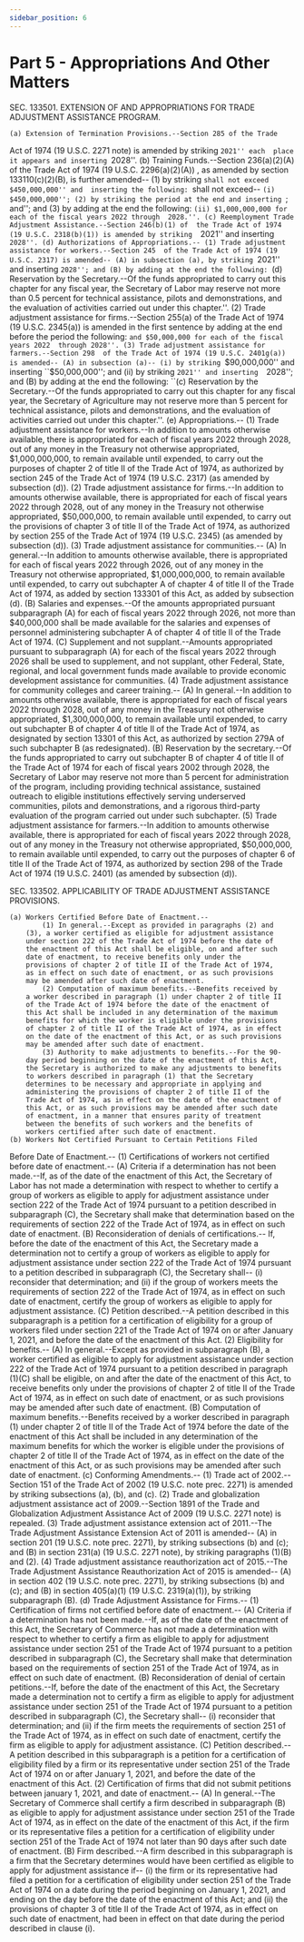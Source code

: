 ```yaml
---
sidebar_position: 6
---
```


# Part 5 - Appropriations And Other Matters

SEC. 133501. EXTENSION OF AND APPROPRIATIONS FOR TRADE ADJUSTMENT 
              ASSISTANCE PROGRAM.

    (a) Extension of Termination Provisions.--Section 285 of the Trade 
Act of 1974 (19 U.S.C. 2271 note) is amended by striking ``2021'' each 
place it appears and inserting ``2028''.
    (b) Training Funds.--Section 236(a)(2)(A) of the Trade Act of 1974 
(19 U.S.C. 2296(a)(2)(A)) , as amended by section 133110(c)(2)(B), is 
further amended--
            (1) by striking ``shall not exceed $450,000,000'' and 
        inserting the following: ``shall not exceed--
                            ``(i) $450,000,000'';
            (2) by striking the period at the end and inserting ``; 
        and''; and
            (3) by adding at the end the following:
    ``(ii) $1,000,000,000 for each of the fiscal years 2022 through 
2028.''.
    (c) Reemployment Trade Adjustment Assistance.--Section 246(b)(1) of 
the Trade Act of 1974 (19 U.S.C. 2318(b)(1)) is amended by striking 
``2021'' and inserting ``2028''.
    (d) Authorizations of Appropriations.--
            (1) Trade adjustment assistance for workers.--Section 245 
        of the Trade Act of 1974 (19 U.S.C. 2317) is amended--
                    (A) in subsection (a), by striking ``2021'' and 
                inserting ``2028''; and
                    (B) by adding at the end the following:
    ``(d) Reservation by the Secretary.--Of the funds appropriated to 
carry out this chapter for any fiscal year, the Secretary of Labor may 
reserve not more than 0.5 percent for technical assistance, pilots and 
demonstrations, and the evaluation of activities carried out under this 
chapter.''.
            (2) Trade adjustment assistance for firms.--Section 255(a) 
        of the Trade Act of 1974 (19 U.S.C. 2345(a)) is amended in the 
        first sentence by adding at the end before the period the 
        following: ``and $50,000,000 for each of the fiscal years 2022 
        through 2028''.
            (3) Trade adjustment assistance for farmers.--Section 298 
        of the Trade Act of 1974 (19 U.S.C. 2401g(a)) is amended--
                    (A) in subsection (a)--
                            (i) by striking ``$90,000,000'' and 
                        inserting ``$50,000,000''; and
                            (ii) by striking ``2021'' and inserting 
                        ``2028''; and
                    (B) by adding at the end the following:
    ``(c) Reservation by the Secretary.--Of the funds appropriated to 
carry out this chapter for any fiscal year, the Secretary of 
Agriculture may not reserve more than 5 percent for technical 
assistance, pilots and demonstrations, and the evaluation of activities 
carried out under this chapter.''.
    (e) Appropriations.--
            (1) Trade adjustment assistance for workers.--In addition 
        to amounts otherwise available, there is appropriated for each 
        of fiscal years 2022 through 2028, out of any money in the 
        Treasury not otherwise appropriated, $1,000,000,000, to remain 
        available until expended, to carry out the purposes of chapter 
        2 of title II of the Trade Act of 1974, as authorized by 
        section 245 of the Trade Act of 1974 (19 U.S.C. 2317) (as 
        amended by subsection (d)).
            (2) Trade adjustment assistance for firms.--In addition to 
        amounts otherwise available, there is appropriated for each of 
        fiscal years 2022 through 2028, out of any money in the 
        Treasury not otherwise appropriated, $50,000,000, to remain 
        available until expended, to carry out the provisions of 
        chapter 3 of title II of the Trade Act of 1974, as authorized 
        by section 255 of the Trade Act of 1974 (19 U.S.C. 2345) (as 
        amended by subsection (d)).
            (3) Trade adjustment assistance for communities.--
                    (A) In general.--In addition to amounts otherwise 
                available, there is appropriated for each of fiscal 
                years 2022 through 2026, out of any money in the 
                Treasury not otherwise appropriated, $1,000,000,000, to 
                remain available until expended, to carry out 
                subchapter A of chapter 4 of title II of the Trade Act 
                of 1974, as added by section 133301 of this Act, as 
                added by subsection (d).
                    (B) Salaries and expenses.--Of the amounts 
                appropriated pursuant subparagraph (A) for each of 
                fiscal years 2022 through 2026, not more than 
                $40,000,000 shall be made available for the salaries 
                and expenses of personnel administering subchapter A of 
                chapter 4 of title II of the Trade Act of 1974.
                    (C) Supplement and not supplant.--Amounts 
                appropriated pursuant to subparagraph (A) for each of 
                the fiscal years 2022 through 2026 shall be used to 
                supplement, and not supplant, other Federal, State, 
                regional, and local government funds made available to 
                provide economic development assistance for 
                communities.
            (4) Trade adjustment assistance for community colleges and 
        career training.--
                    (A) In general.--In addition to amounts otherwise 
                available, there is appropriated for each of fiscal 
                years 2022 through 2028, out of any money in the 
                Treasury not otherwise appropriated, $1,300,000,000, to 
                remain available until expended, to carry out 
                subchapter B of chapter 4 of title II of the Trade Act 
                of 1974, as designated by section 13301 of this Act, as 
                authorized by section 279A of such subchapter B (as 
                redesignated).
                    (B) Reservation by the secretary.--Of the funds 
                appropriated to carry out subchapter B of chapter 4 of 
                title II of the Trade Act of 1974 for each of fiscal 
                years 2002 through 2028, the Secretary of Labor may 
                reserve not more than 5 percent for administration of 
                the program, including providing technical assistance, 
                sustained outreach to eligible institutions effectively 
                serving underserved communities, pilots and 
                demonstrations, and a rigorous third-party evaluation 
                of the program carried out under such subchapter.
            (5) Trade adjustment assistance for farmers.--In addition 
        to amounts otherwise available, there is appropriated for each 
        of fiscal years 2022 through 2028, out of any money in the 
        Treasury not otherwise appropriated, $50,000,000, to remain 
        available until expended, to carry out the purposes of chapter 
        6 of title II of the Trade Act of 1974, as authorized by 
        section 298 of the Trade Act of 1974 (19 U.S.C. 2401) (as 
        amended by subsection (d)).

SEC. 133502. APPLICABILITY OF TRADE ADJUSTMENT ASSISTANCE PROVISIONS.

    (a) Workers Certified Before Date of Enactment.--
            (1) In general.--Except as provided in paragraphs (2) and 
        (3), a worker certified as eligible for adjustment assistance 
        under section 222 of the Trade Act of 1974 before the date of 
        the enactment of this Act shall be eligible, on and after such 
        date of enactment, to receive benefits only under the 
        provisions of chapter 2 of title II of the Trade Act of 1974, 
        as in effect on such date of enactment, or as such provisions 
        may be amended after such date of enactment.
            (2) Computation of maximum benefits.--Benefits received by 
        a worker described in paragraph (1) under chapter 2 of title II 
        of the Trade Act of 1974 before the date of the enactment of 
        this Act shall be included in any determination of the maximum 
        benefits for which the worker is eligible under the provisions 
        of chapter 2 of title II of the Trade Act of 1974, as in effect 
        on the date of the enactment of this Act, or as such provisions 
        may be amended after such date of enactment.
            (3) Authority to make adjustments to benefits.--For the 90-
        day period beginning on the date of the enactment of this Act, 
        the Secretary is authorized to make any adjustments to benefits 
        to workers described in paragraph (1) that the Secretary 
        determines to be necessary and appropriate in applying and 
        administering the provisions of chapter 2 of title II of the 
        Trade Act of 1974, as in effect on the date of the enactment of 
        this Act, or as such provisions may be amended after such date 
        of enactment, in a manner that ensures parity of treatment 
        between the benefits of such workers and the benefits of 
        workers certified after such date of enactment.
    (b) Workers Not Certified Pursuant to Certain Petitions Filed 
Before Date of Enactment.--
            (1) Certifications of workers not certified before date of 
        enactment.--
                    (A) Criteria if a determination has not been 
                made.--If, as of the date of the enactment of this Act, 
                the Secretary of Labor has not made a determination 
                with respect to whether to certify a group of workers 
                as eligible to apply for adjustment assistance under 
                section 222 of the Trade Act of 1974 pursuant to a 
                petition described in subparagraph (C), the Secretary 
                shall make that determination based on the requirements 
                of section 222 of the Trade Act of 1974, as in effect 
                on such date of enactment.
                    (B) Reconsideration of denials of certifications.--
                If, before the date of the enactment of this Act, the 
                Secretary made a determination not to certify a group 
                of workers as eligible to apply for adjustment 
                assistance under section 222 of the Trade Act of 1974 
                pursuant to a petition described in subparagraph (C), 
                the Secretary shall--
                            (i) reconsider that determination; and
                            (ii) if the group of workers meets the 
                        requirements of section 222 of the Trade Act of 
                        1974, as in effect on such date of enactment, 
                        certify the group of workers as eligible to 
                        apply for adjustment assistance.
                    (C) Petition described.--A petition described in 
                this subparagraph is a petition for a certification of 
                eligibility for a group of workers filed under section 
                221 of the Trade Act of 1974 on or after January 1, 
                2021, and before the date of the enactment of this Act.
            (2) Eligibility for benefits.--
                    (A) In general.--Except as provided in subparagraph 
                (B), a worker certified as eligible to apply for 
                adjustment assistance under section 222 of the Trade 
                Act of 1974 pursuant to a petition described in 
                paragraph (1)(C) shall be eligible, on and after the 
                date of the enactment of this Act, to receive benefits 
                only under the provisions of chapter 2 of title II of 
                the Trade Act of 1974, as in effect on such date of 
                enactment, or as such provisions may be amended after 
                such date of enactment.
                    (B) Computation of maximum benefits.--Benefits 
                received by a worker described in paragraph (1) under 
                chapter 2 of title II of the Trade Act of 1974 before 
                the date of the enactment of this Act shall be included 
                in any determination of the maximum benefits for which 
                the worker is eligible under the provisions of chapter 
                2 of title II of the Trade Act of 1974, as in effect on 
                the date of the enactment of this Act, or as such 
                provisions may be amended after such date of enactment.
    (c)  Conforming Amendments.--
            (1) Trade act of 2002.--Section 151 of the Trade Act of 
        2002 (19 U.S.C. note prec. 2271) is amended by striking 
        subsections (a), (b), and (c).
            (2) Trade and globalization adjustment assistance act of 
        2009.--Section 1891 of the Trade and Globalization Adjustment 
        Assistance Act of 2009 (19 U.S.C. 2271 note) is repealed.
            (3) Trade adjustment assistance extension act of 2011.--The 
        Trade Adjustment Assistance Extension Act of 2011 is amended--
                    (A) in section 201 (19 U.S.C. note prec. 2271), by 
                striking subsections (b) and (c); and
                    (B) in section 231(a) (19 U.S.C. 2271 note), by 
                striking paragraphs (1)(B) and (2).
            (4) Trade adjustment assistance reauthorization act of 
        2015.--The Trade Adjustment Assistance Reauthorization Act of 
        2015 is amended--
                    (A) in section 402 (19 U.S.C. note prec. 2271), by 
                striking subsections (b) and (c); and
                    (B) in section 405(a)(1) (19 U.S.C. 2319(a)(1)), by 
                striking subparagraph (B).
    (d) Trade Adjustment Assistance for Firms.--
            (1) Certification of firms not certified before date of 
        enactment.--
                    (A) Criteria if a determination has not been 
                made.--If, as of the date of the enactment of this Act, 
                the Secretary of Commerce has not made a determination 
                with respect to whether to certify a firm as eligible 
                to apply for adjustment assistance under section 251 of 
                the Trade Act of 1974 pursuant to a petition described 
                in subparagraph (C), the Secretary shall make that 
                determination based on the requirements of section 251 
                of the Trade Act of 1974, as in effect on such date of 
                enactment.
                    (B) Reconsideration of denial of certain 
                petitions.--If, before the date of the enactment of 
                this Act, the Secretary made a determination not to 
                certify a firm as eligible to apply for adjustment 
                assistance under section 251 of the Trade Act of 1974 
                pursuant to a petition described in subparagraph (C), 
                the Secretary shall--
                            (i) reconsider that determination; and
                            (ii) if the firm meets the requirements of 
                        section 251 of the Trade Act of 1974, as in 
                        effect on such date of enactment, certify the 
                        firm as eligible to apply for adjustment 
                        assistance.
                    (C) Petition described.--A petition described in 
                this subparagraph is a petition for a certification of 
                eligibility filed by a firm or its representative under 
                section 251 of the Trade Act of 1974 on or after 
                January 1, 2021, and before the date of the enactment 
                of this Act.
            (2) Certification of firms that did not submit petitions 
        between january 1, 2021, and date of enactment.--
                    (A) In general.--The Secretary of Commerce shall 
                certify a firm described in subparagraph (B) as 
                eligible to apply for adjustment assistance under 
                section 251 of the Trade Act of 1974, as in effect on 
                the date of the enactment of this Act, if the firm or 
                its representative files a petition for a certification 
                of eligibility under section 251 of the Trade Act of 
                1974 not later than 90 days after such date of 
                enactment.
                    (B) Firm described.--A firm described in this 
                subparagraph is a firm that the Secretary determines 
                would have been certified as eligible to apply for 
                adjustment assistance if--
                            (i) the firm or its representative had 
                        filed a petition for a certification of 
                        eligibility under section 251 of the Trade Act 
                        of 1974 on a date during the period beginning 
                        on January 1, 2021, and ending on the day 
                        before the date of the enactment of this Act; 
                        and
                            (ii) the provisions of chapter 3 of title 
                        II of the Trade Act of 1974, as in effect on 
                        such date of enactment, had been in effect on 
                        that date during the period described in clause 
                        (i).
